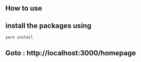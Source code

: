 ## How to use

## install the packages using

```
yarn install
```

## Goto : http://localhost:3000/homepage
